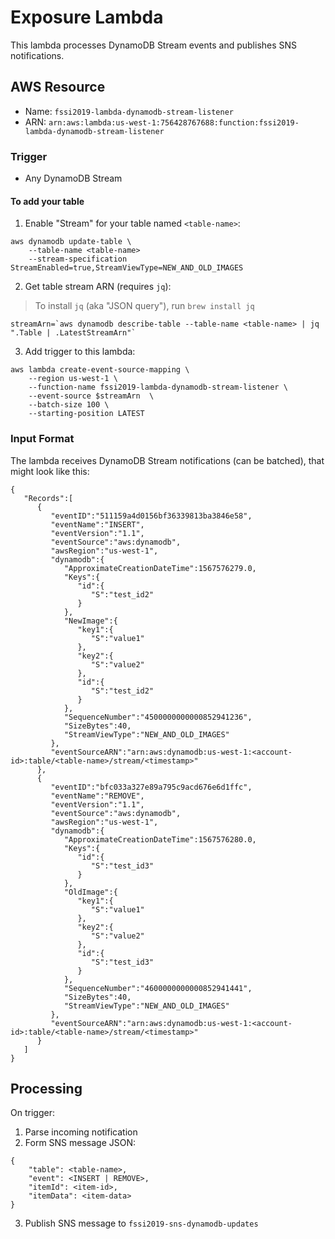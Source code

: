 # Exposure Lambda

This lambda processes DynamoDB Stream events and publishes SNS notifications.

## AWS Resource

* Name: `fssi2019-lambda-dynamodb-stream-listener`
* ARN: `arn:aws:lambda:us-west-1:756428767688:function:fssi2019-lambda-dynamodb-stream-listener`

### Trigger

* Any DynamoDB Stream

#### To add your table

1. Enable "Stream" for your table named `<table-name>`:

```
aws dynamodb update-table \
	--table-name <table-name>
	--stream-specification StreamEnabled=true,StreamViewType=NEW_AND_OLD_IMAGES
```

2. Get table stream ARN (requires `jq`):

> To install `jq` (aka "JSON query"), run `brew install jq`


```
streamArn=`aws dynamodb describe-table --table-name <table-name> | jq ".Table | .LatestStreamArn"`
```

3. Add trigger to this lambda:

```
aws lambda create-event-source-mapping \
    --region us-west-1 \
    --function-name fssi2019-lambda-dynamodb-stream-listener \
    --event-source $streamArn  \
    --batch-size 100 \
    --starting-position LATEST
```


### Input Format

The lambda receives DynamoDB Stream notifications (can be batched), that might look like this:

```
{
   "Records":[
      {
         "eventID":"511159a4d0156bf36339813ba3846e58",
         "eventName":"INSERT",
         "eventVersion":"1.1",
         "eventSource":"aws:dynamodb",
         "awsRegion":"us-west-1",
         "dynamodb":{
            "ApproximateCreationDateTime":1567576279.0,
            "Keys":{
               "id":{
                  "S":"test_id2"
               }
            },
            "NewImage":{
               "key1":{
                  "S":"value1"
               },
               "key2":{
                  "S":"value2"
               },
               "id":{
                  "S":"test_id2"
               }
            },
            "SequenceNumber":"4500000000000852941236",
            "SizeBytes":40,
            "StreamViewType":"NEW_AND_OLD_IMAGES"
         },
         "eventSourceARN":"arn:aws:dynamodb:us-west-1:<account-id>:table/<table-name>/stream/<timestamp>"
      },
      {
         "eventID":"bfc033a327e89a795c9acd676e6d1ffc",
         "eventName":"REMOVE",
         "eventVersion":"1.1",
         "eventSource":"aws:dynamodb",
         "awsRegion":"us-west-1",
         "dynamodb":{
            "ApproximateCreationDateTime":1567576280.0,
            "Keys":{
               "id":{
                  "S":"test_id3"
               }
            },
            "OldImage":{
               "key1":{
                  "S":"value1"
               },
               "key2":{
                  "S":"value2"
               },
               "id":{
                  "S":"test_id3"
               }
            },
            "SequenceNumber":"4600000000000852941441",
            "SizeBytes":40,
            "StreamViewType":"NEW_AND_OLD_IMAGES"
         },
         "eventSourceARN":"arn:aws:dynamodb:us-west-1:<account-id>:table/<table-name>/stream/<timestamp>"
      }
   ]
}
```

## Processing
On trigger:

1. Parse incoming notification
2. Form SNS message JSON:

```
{
    "table": <table-name>,
    "event": <INSERT | REMOVE>,
    "itemId": <item-id>,
    "itemData": <item-data>
}
```

3. Publish SNS message to `fssi2019-sns-dynamodb-updates`
